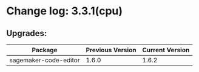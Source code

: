 # Change log: 3.3.1(cpu)

## Upgrades: 

Package | Previous Version | Current Version
---|---|---
sagemaker-code-editor|1.6.0|1.6.2
